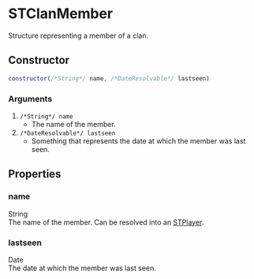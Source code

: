 # STClanMember
Structure representing a member of a clan.

## Constructor
```js
constructor(/*String*/ name, /*DateResolvable*/ lastseen)
```
### Arguments
1. `/*String*/ name`
	* The name of the member.
2. `/*DateResolvable*/ lastseen`
	* Something that represents the date at which the member was last seen.

## Properties
### name
String<br/>
The name of the member. Can be resolved into an [STPlayer](../class/player.md).
### lastseen
Date<br/>
The date at which the member was last seen.
